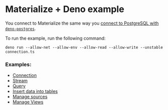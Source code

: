 # Materialize + Deno example

You connect to Materialize the same way you [connect to PostgreSQL with `deno-postgres`](https://deno.land/x/postgres).

To run the example, run the following command:

```
deno run --allow-net --allow-env --allow-read --allow-write --unstable connection.ts
```

### Examples:

- [Connection](./connection.ts)
- [Stream](./subscribe.ts)
- [Query](./query.ts)
- [Insert data into tables](./insert.ts)
- [Manage sources](./source.ts)
- [Manage Views](./view.ts)